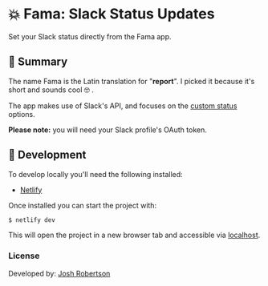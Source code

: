 # :boom: Fama: Slack Status Updates

Set your Slack status directly from the Fama app.

## :pushpin: Summary

The name Fama is the Latin translation for "**report**". I picked it because it's short and sounds cool 🤓 .

The app makes use of Slack's API, and focuses on the [custom status](https://api.slack.com/docs/presence-and-status#custom_status) options.

**Please note:** you will need your Slack profile's OAuth token.

## :wrench: Development

To develop locally you'll need the following installed:

- [Netlify](https://www.npmjs.com/package/netlify)

Once installed you can start the project with:

```bash
$ netlify dev
```
This will open the project in a new browser tab and accessible via [localhost](http://localhost:8888).

### License

Developed by: [Josh Robertson](https://github.com/JoshuaRobertson/)
